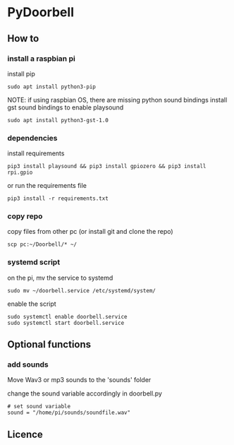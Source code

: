 # PyDoorbell

## How to
### install a raspbian pi
install pip
```
sudo apt install python3-pip
```

NOTE:
if using raspbian OS, there are missing python sound bindings
install gst sound bindings to enable playsound
```
sudo apt install python3-gst-1.0
```

### dependencies
install requirements
```
pip3 install playsound && pip3 install gpiozero && pip3 install rpi.gpio
```

or run the requirements file
```
pip3 install -r requirements.txt
```

### copy repo
copy files from other pc (or install git and clone the repo)
```
scp pc:~/Doorbell/* ~/
```

### systemd script
on the pi, mv the service to systemd
```
sudo mv ~/doorbell.service /etc/systemd/system/
```

enable the script
```
sudo systemctl enable doorbell.service
sudo systemctl start doorbell.service
```

## Optional functions
### add sounds
Move Wav3 or mp3 sounds to the 'sounds' folder

change the sound variable accordingly in doorbell.py
```
# set sound variable
sound = "/home/pi/sounds/soundfile.wav"
```

## Licence
